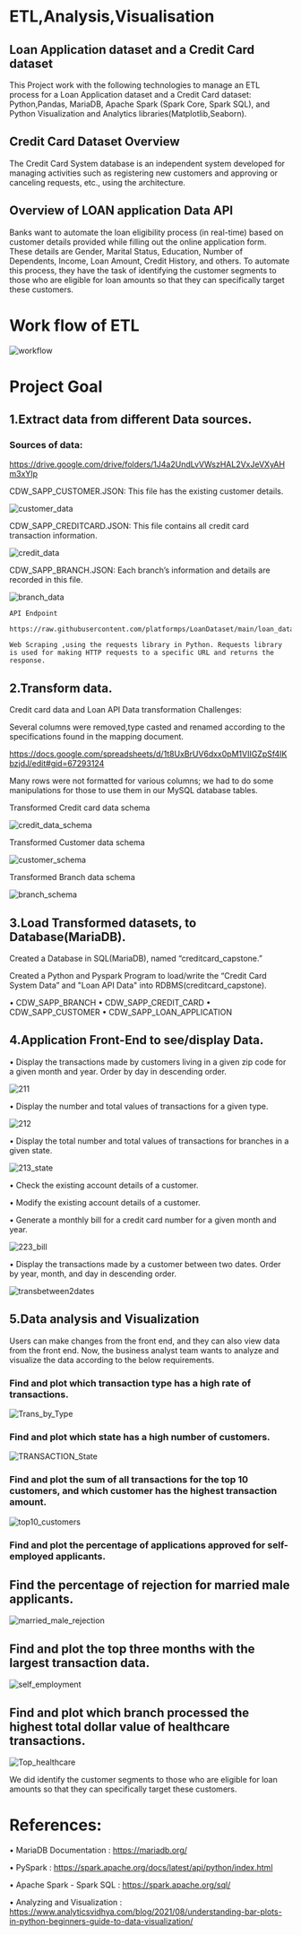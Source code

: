 # ETL,Analysis,Visualisation
## Loan Application dataset and a Credit Card dataset 
   This Project work with the following technologies to manage an ETL process for a Loan Application dataset and a Credit Card dataset: Python,Pandas, MariaDB, Apache Spark (Spark Core, Spark SQL), and Python Visualization and Analytics libraries(Matplotlib,Seaborn).
   
## Credit Card Dataset Overview

The Credit Card System database is an independent system developed for managing activities such as registering new customers and approving or canceling requests, etc., using the architecture.

## Overview of LOAN application Data API

Banks want to automate the loan eligibility process (in real-time) based on customer details provided while filling out the online application form. These details are Gender, Marital Status, Education, Number of Dependents, Income, Loan Amount, Credit History, and others. To automate this process, they have the task of identifying the customer segments to those who are eligible for loan amounts so that they can specifically target these customers. 

# Work flow of ETL

![workflow](https://user-images.githubusercontent.com/115896761/222286210-195505f4-d4a2-4db3-87e9-44d4b212610e.png)

# Project Goal 

 ## 1.Extract data from different Data sources.

 ### Sources of data:

   https://drive.google.com/drive/folders/1J4a2UndLvVWszHAL2VxJeVXyAHm3xYIp
   
   CDW_SAPP_CUSTOMER.JSON: This file has the existing customer details.
   
   ![customer_data](https://user-images.githubusercontent.com/115896761/222328443-8b57baf9-fdba-49d3-9082-d19c13e0ea9c.png)

   CDW_SAPP_CREDITCARD.JSON: This file contains all credit card transaction information.
   
   ![credit_data](https://user-images.githubusercontent.com/115896761/222328386-80825c66-0d6d-4700-819c-efb06d0ae3bb.png)

   CDW_SAPP_BRANCH.JSON: Each branch’s information and details are recorded in this file.
   
   ![branch_data](https://user-images.githubusercontent.com/115896761/222328488-65bb3d1c-ddda-40ef-ad82-3153bb2f3e30.png)

    API Endpoint
    
    https://raw.githubusercontent.com/platformps/LoanDataset/main/loan_data.json
    
    Web Scraping ,using the requests library in Python. Requests library is used for making HTTP requests to a specific URL and returns the response.
 ## 2.Transform data.
 
  Credit card data and Loan API Data transformation Challenges:

  Several columns were removed,type casted and renamed according to the specifications found in the mapping document.
  
  https://docs.google.com/spreadsheets/d/1t8UxBrUV6dxx0pM1VIIGZpSf4IKbzjdJ/edit#gid=67293124

  Many rows were not formatted for various columns; we had to do some manipulations for those to use them in our MySQL database tables.
  
  Transformed Credit card data schema
  
  ![credit_data_schema](https://user-images.githubusercontent.com/115896761/222330372-98d261f1-eb42-4320-95b4-732f0511d18c.png)
  
  Transformed Customer data schema
  
  ![customer_schema](https://user-images.githubusercontent.com/115896761/222330734-0c583589-f5f7-4f4d-8398-a952249e5871.png)
  
  Transformed Branch data schema
  
  ![branch_schema](https://user-images.githubusercontent.com/115896761/222330800-be185dce-f16f-4b9a-b391-f6f26205e416.png)

## 3.Load Transformed datasets, to Database(MariaDB).

 Created a Database in SQL(MariaDB), named “creditcard_capstone.”
 
 Created a Python and Pyspark Program to load/write the “Credit Card System Data”  and "Loan API Data" into RDBMS(creditcard_capstone).
 
  • CDW_SAPP_BRANCH
  • CDW_SAPP_CREDIT_CARD
  • CDW_SAPP_CUSTOMER 
  • CDW_SAPP_LOAN_APPLICATION
  
## 4.Application Front-End to see/display Data.

 • Display the transactions made by customers living in a given zip code for a given month and year. Order by day in descending order.
 
 ![211](https://user-images.githubusercontent.com/115896761/222340180-bf96266d-bbac-46cb-b0dc-e21044c4baf0.png)

 • Display the number and total values of transactions for a given type.
 
 ![212](https://user-images.githubusercontent.com/115896761/222340248-60895fc9-11cf-4e6d-9c83-2ef45ffe9948.png)

 • Display the total number and total values of transactions for branches in a given state.
 
 ![213_state](https://user-images.githubusercontent.com/115896761/222340339-e23b201a-783c-430d-b1d9-dcaed9309bb6.png)

 • Check the existing account details of a customer.

 • Modify the existing account details of a customer.

 • Generate a monthly bill for a credit card number for a given month and year.
 
 ![223_bill](https://user-images.githubusercontent.com/115896761/222340403-5674f20d-7938-42fc-b9b4-b513117905ef.png)

 • Display the transactions made by a customer between two dates. Order by year, month, and day in descending order.

![transbetween2dates](https://user-images.githubusercontent.com/115896761/222341278-b7bdd240-60f3-4a8e-b5d8-8cfb736da56f.png)

## 5.Data analysis and Visualization

 Users can make changes from the front end, and they can also view data from the front end. Now, the business analyst team wants to analyze and visualize the 
 data according to the below requirements.

 ### Find and plot which transaction type has a high rate of transactions.
 
 ![Trans_by_Type](https://user-images.githubusercontent.com/115896761/222339844-2af06b90-5ad8-4374-8a53-14094b515148.png)

 ### Find and plot which state has a high number of customers.
 ![TRANSACTION_State](https://user-images.githubusercontent.com/115896761/222314399-40bc8ede-bac4-486f-9bf5-7b735b4f7cb4.png)

 ### Find and plot the sum of all transactions for the top 10 customers, and which customer has the highest transaction amount.
 
 ![top10_customers](https://user-images.githubusercontent.com/115896761/222331115-c27095a0-768e-4680-8724-5eb4fa1dbc1e.png)
 
 ### Find and plot the percentage of applications approved for self-employed applicants.
 
 ## Find the percentage of rejection for married male applicants.
 ![married_male_rejection](https://user-images.githubusercontent.com/115896761/222331206-50dd9d8f-8ad2-4ab5-8167-9284931a7ba1.png)

 ## Find and plot the top three months with the largest transaction data.
 
 ![self_employment](https://user-images.githubusercontent.com/115896761/222339943-fb98487e-9dc0-47f8-be29-487a54260726.png)

 ## Find and plot which branch processed the highest total dollar value of healthcare transactions.
 
 ![Top_healthcare](https://user-images.githubusercontent.com/115896761/222340045-212b248d-2bfb-4b0d-bd9a-f7739f26e6e1.png)
 
We did  identify the customer segments to those who are eligible for loan amounts so that they can specifically target these customers.

# References:

  • MariaDB Documentation : https://mariadb.org/
  
  • PySpark : https://spark.apache.org/docs/latest/api/python/index.html
  
  • Apache Spark - Spark SQL : https://spark.apache.org/sql/
  
  • Analyzing and Visualization : https://www.analyticsvidhya.com/blog/2021/08/understanding-bar-plots-in-python-beginners-guide-to-data-visualization/
































